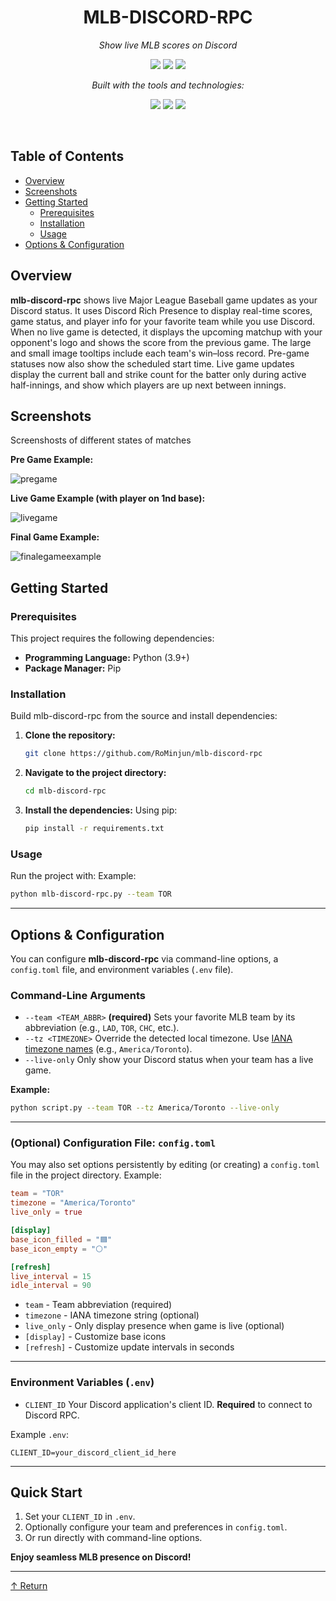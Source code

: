 <div align="center">

# MLB-DISCORD-RPC

*Show live MLB scores on Discord*

<p>
  <img src="https://img.shields.io/badge/last%20commit-today-brightgreen" />
  <img src="https://img.shields.io/badge/python-100.0%25-blue" />
  <img src="https://img.shields.io/badge/languages-1-lightgrey" />
</p>

*Built with the tools and technologies:*

<p>
  <img src="https://img.shields.io/badge/Markdown-informational?logo=markdown" />
  <img src="https://img.shields.io/badge/Python-blue?logo=python" />
  <img src="https://img.shields.io/badge/GitHub%20Actions-blue?logo=github-actions" />
</p>

</div>

<br>

## Table of Contents
* [Overview](#overview)
* [Screenshots](#screenshots)
* [Getting Started](#getting-started)
  * [Prerequisites](#prerequisites)
  * [Installation](#installation)
  * [Usage](#usage)
* [Options & Configuration](#options--configuration)

## Overview
**mlb-discord-rpc** shows live Major League Baseball game updates as your Discord status. It uses Discord Rich Presence to display real-time scores, game status, and player info for your favorite team while you use Discord. When no live game is detected, it displays the upcoming matchup with your opponent's logo and shows the score from the previous game. The large and small image tooltips include each team's win–loss record. Pre-game statuses now also show the scheduled start time. Live game updates display the current ball and strike count for the batter only during active half-innings, and show which players are up next between innings.

## Screenshots
Screenshosts of different states of matches

**Pre Game Example:**

![pregame](https://github.com/user-attachments/assets/add81593-965a-400a-8be5-6e1404eb4eac)

**Live Game Example (with player on 1nd base):**

![livegame](https://github.com/user-attachments/assets/6d88759a-f1fb-49d6-96d1-4f47187f7a4d)

**Final Game Example:**

![finalegameexample](https://github.com/user-attachments/assets/0e8d6592-fa1a-4212-89f0-a2bf651cc18e)

## Getting Started

### Prerequisites
This project requires the following dependencies:
* **Programming Language:** Python (3.9+)
* **Package Manager:** Pip

### Installation
Build mlb-discord-rpc from the source and install dependencies:
1. **Clone the repository:**
   ```sh
   git clone https://github.com/RoMinjun/mlb-discord-rpc
   ```
2. **Navigate to the project directory:**
   ```sh
   cd mlb-discord-rpc
   ```
3. **Install the dependencies:**
   Using pip:
   ```sh
   pip install -r requirements.txt
   ```

### Usage
Run the project with:
Example:
```sh
python mlb-discord-rpc.py --team TOR
```

---

## Options & Configuration
You can configure **mlb-discord-rpc** via command-line options, a `config.toml` file, and environment variables (`.env` file).

### Command-Line Arguments
* `--team <TEAM_ABBR>`
  **(required)** Sets your favorite MLB team by its abbreviation (e.g., `LAD`, `TOR`, `CHC`, etc.).
* `--tz <TIMEZONE>`
  Override the detected local timezone. Use [IANA timezone names](https://en.wikipedia.org/wiki/List_of_tz_database_time_zones) (e.g., `America/Toronto`).
* `--live-only`
  Only show your Discord status when your team has a live game.

**Example:**

```sh
python script.py --team TOR --tz America/Toronto --live-only
```

---

### (Optional) Configuration File: `config.toml`

You may also set options persistently by editing (or creating) a `config.toml` file in the project directory.
Example:
```toml
team = "TOR"
timezone = "America/Toronto"
live_only = true

[display]
base_icon_filled = "🟦"
base_icon_empty = "⚪"

[refresh]
live_interval = 15
idle_interval = 90
```

* `team` - Team abbreviation (required)
* `timezone` - IANA timezone string (optional)
* `live_only` - Only display presence when game is live (optional)
* `[display]` - Customize base icons
* `[refresh]` - Customize update intervals in seconds

---

### Environment Variables (`.env`)

* `CLIENT_ID`
  Your Discord application's client ID. **Required** to connect to Discord RPC.

Example `.env`:

```
CLIENT_ID=your_discord_client_id_here
```

---

## Quick Start

1. Set your `CLIENT_ID` in `.env`.
2. Optionally configure your team and preferences in `config.toml`.
3. Or run directly with command-line options.

**Enjoy seamless MLB presence on Discord!**

---

[↑ Return](#table-of-contents)
